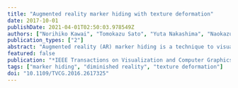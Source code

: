 ```yaml
---
title: "Augmented reality marker hiding with texture deformation"
date: 2017-10-01
publishDate: 2021-04-01T02:50:03.978549Z
authors: ["Norihiko Kawai", "Tomokazu Sato", "Yuta Nakashima", "Naokazu Yokoya"]
publication_types: ["2"]
abstract: "Augmented reality (AR) marker hiding is a technique to visually remove AR markers in a real-time video stream. A conventional approach transforms a background image with a homography matrix calculated on the basis of a camera pose and overlays the transformed image on an AR marker region in a real-time frame, assuming that the AR marker is on a planar surface. However, this approach may cause discontinuities in textures around the boundary between the marker and its surrounding area when the planar surface assumption is not satisfied. This paper proposes a method for AR marker hiding without discontinuities around texture boundaries even under nonplanar background geometry without measuring it. For doing this, our method estimates the dense motion in the marker's background by analyzing the motion of sparse feature points around it, together with a smooth motion assumption, and deforms the background image according to it. Our experiments demonstrate the effectiveness of the proposed method in various environments with different background geometries and textures."
featured: false
publication: "*IEEE Transactions on Visualization and Computer Graphics*"
tags: ["marker hiding", "diminished reality", "texture deformation"]
doi: "10.1109/TVCG.2016.2617325"
---
```


